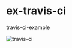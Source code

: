 # ex-travis-ci
travis-ci-example

![travis-ci](https://travis-ci.org/wuhaohao1234/ex-travis-ci.svg?branch=master)